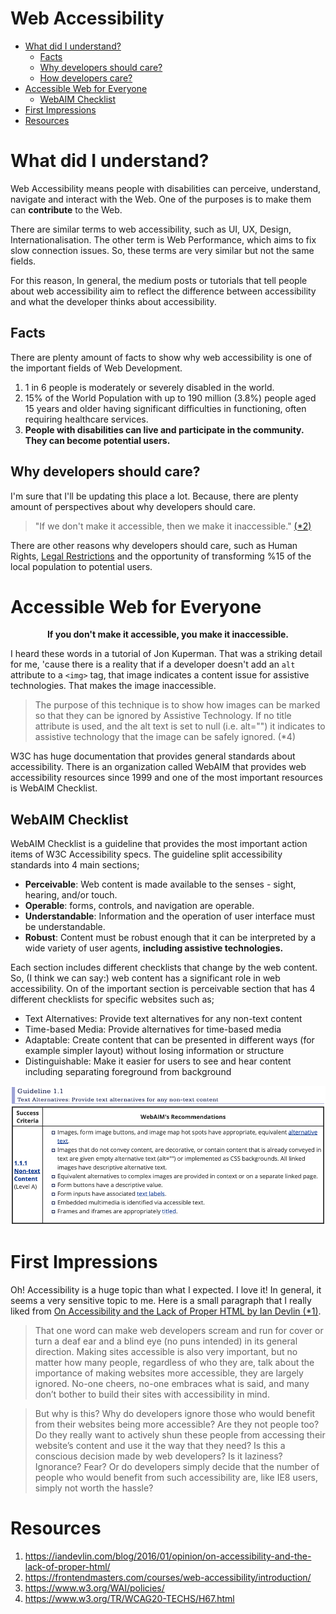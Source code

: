 # Web Accessibility
* [What did I understand?](#what-did-I-understand)
	* [Facts](#facts)
	* [Why developers should care?](#why-developers-should-care)
	* [How developers care?](#how-developers-care)
* [Accessible Web for Everyone](#accessible-web-for-everyone)
	* [WebAIM Checklist](#webaim-checklist)
* [First Impressions](#first-impressions)
* [Resources](#resources)

# What did I understand?
Web Accessibility means people with disabilities can perceive, understand, navigate and interact with the Web. One of the purposes is to make them can **contribute** to the Web. 

There are similar terms to web accessibility, such as UI, UX, Design, Internationalisation. The other term is Web Performance, which aims to fix slow connection issues. So, these terms are very similar but not the same fields. 

For this reason, In general, the medium posts or tutorials that tell people about web accessibility aim to reflect the difference between accessibility and what the developer thinks about accessibility. 

## Facts
There are plenty amount of facts to show why web accessibility is one of the important fields of Web Development.

1. 1 in 6 people is moderately or severely disabled in the world.
2. 15% of the World Population with up to 190 million (3.8%) people aged 15 years and older having significant difficulties in functioning, often requiring healthcare services.
3. **People with disabilities can live and participate in the community. They can become potential users.**

## Why developers should care?
I'm sure that I'll be updating this place a lot. Because, there are plenty amount of perspectives about why developers should care.

> "If we don't make it accessible, then we make it inaccessible." [(*2)](#resources)

There are other reasons why developers should care, such as Human Rights, [Legal Restrictions](https://www.w3.org/WAI/policies/ "Legal Restrictions") and the opportunity of transforming %15 of the local population to potential users. 

# Accessible Web for Everyone

**<p align="center"> If you don't make it accessible, you make it inaccessible.</p>**

I heard these words in a tutorial of Jon Kuperman. That was a striking detail for me, 'cause there is a reality that if a developer doesn't add an `alt` attribute to a `<img>` tag, that image indicates a content issue for assistive technologies. That makes the image inaccessible. 

> The purpose of this technique is to show how images can be marked so that they can be ignored by Assistive Technology. If no title attribute is used, and the alt text is set to null (i.e. alt="") it indicates to assistive technology that the image can be safely ignored. (*4) 

W3C has huge documentation that provides general standards about accessibility. There is an organization called WebAIM that provides web accessibility resources since 1999 and one of the most important resources is WebAIM Checklist.

## WebAIM Checklist
WebAIM Checklist is a guideline that provides the most important action items of W3C Accessibility specs. The guideline split accessibility standards into 4 main sections;

* **Perceivable**: Web content is made available to the senses - sight, hearing, and/or touch.
* **Operable**: forms, controls, and navigation are operable.
* **Understandable**: Information and the operation of user interface must be understandable.
* **Robust**: Content must be robust enough that it can be interpreted by a wide variety of user agents, **including assistive technologies.**

Each section includes different checklists that change by the web content. So, (I think we can say:) web content has a significant role in web accessibility. On of the important section is perceivable section that has 4 different checklists for specific websites such as;

* Text Alternatives: Provide text alternatives for any non-text content
* Time-based Media: Provide alternatives for time-based media
* Adaptable: Create content that can be presented in different ways (for example simpler layout) without losing information or structure
* Distinguishable: Make it easier for users to see and hear content including separating foreground from background

![WebAIM Checklist](imgs/webaim-checklist.png "Text Alternatives: Provide text alternatives for any non-text content")

# First Impressions
Oh! Accessibility is a huge topic than what I expected. I love it! In general, it seems a very sensitive topic to me. Here is a small paragraph that I really liked from [On Accessibility and the Lack of Proper HTML by Ian Devlin (*1)](https://iandevlin.com/blog/2016/01/opinion/on-accessibility-and-the-lack-of-proper-html/ "(*1)").
 
> That one word can make web developers scream and run for cover or turn a deaf ear and a blind eye (no puns intended) in its general direction. Making sites accessible is also very important, but no matter how many people, regardless of who they are, talk about the importance of making websites more accessible, they are largely ignored. No-one cheers, no-one embraces what is said, and many don’t bother to build their sites with accessibility in mind.

> But why is this? Why do developers ignore those who would benefit from their websites being more accessible? Are they not people too? Do they really want to actively shun these people from accessing their website’s content and use it the way that they need? Is this a conscious decision made by web developers? Is it laziness? Ignorance? Fear? Or do developers simply decide that the number of people who would benefit from such accessibility are, like IE8 users, simply not worth the hassle?

# Resources

1. https://iandevlin.com/blog/2016/01/opinion/on-accessibility-and-the-lack-of-proper-html/
2. https://frontendmasters.com/courses/web-accessibility/introduction/
3. https://www.w3.org/WAI/policies/
4. https://www.w3.org/TR/WCAG20-TECHS/H67.html
